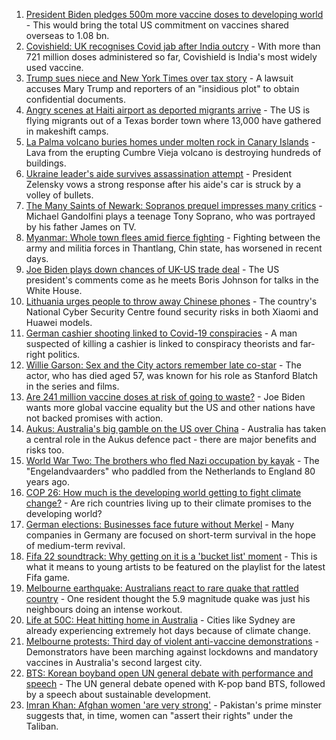 1. [President Biden pledges 500m more vaccine doses to developing world](https://www.bbc.co.uk/news/world-us-canada-58654350?at_medium=RSS&at_campaign=KARANGA) - This would bring the total US commitment on vaccines shared overseas to 1.08 bn.
2. [Covishield: UK recognises Covid jab after India outcry](https://www.bbc.co.uk/news/world-asia-india-58647433?at_medium=RSS&at_campaign=KARANGA) - With more than 721 million doses administered so far, Covishield is India's most widely used vaccine.
3. [Trump sues niece and New York Times over tax story](https://www.bbc.co.uk/news/world-us-canada-58630492?at_medium=RSS&at_campaign=KARANGA) - A lawsuit accuses Mary Trump and reporters of an "insidious plot" to obtain confidential documents.
4. [Angry scenes at Haiti airport as deported migrants arrive](https://www.bbc.co.uk/news/world-latin-america-58650753?at_medium=RSS&at_campaign=KARANGA) - The US is flying migrants out of a Texas border town where 13,000 have gathered in makeshift camps.
5. [La Palma volcano buries homes under molten rock in Canary Islands](https://www.bbc.co.uk/news/world-europe-58653737?at_medium=RSS&at_campaign=KARANGA) - Lava from the erupting Cumbre Vieja volcano is destroying hundreds of buildings.
6. [Ukraine leader's aide survives assassination attempt](https://www.bbc.co.uk/news/world-europe-58649805?at_medium=RSS&at_campaign=KARANGA) - President Zelensky vows a strong response after his aide's car is struck by a volley of bullets.
7. [The Many Saints of Newark: Sopranos prequel impresses many critics](https://www.bbc.co.uk/news/entertainment-arts-58649988?at_medium=RSS&at_campaign=KARANGA) - Michael Gandolfini plays a teenage Tony Soprano, who was portrayed by his father James on TV.
8. [Myanmar: Whole town flees amid fierce fighting](https://www.bbc.co.uk/news/world-asia-58650762?at_medium=RSS&at_campaign=KARANGA) - Fighting between the army and militia forces in Thantlang, Chin state, has worsened in recent days.
9. [Joe Biden plays down chances of UK-US trade deal](https://www.bbc.co.uk/news/uk-politics-58646017?at_medium=RSS&at_campaign=KARANGA) - The US president's comments come as he meets Boris Johnson for talks in the White House.
10. [Lithuania urges people to throw away Chinese phones](https://www.bbc.co.uk/news/technology-58652249?at_medium=RSS&at_campaign=KARANGA) - The country's National Cyber Security Centre found security risks in both Xiaomi and Huawei models.
11. [German cashier shooting linked to Covid-19 conspiracies](https://www.bbc.co.uk/news/world-europe-58635103?at_medium=RSS&at_campaign=KARANGA) - A man suspected of killing a cashier is linked to conspiracy theorists and far-right politics.
12. [Willie Garson: Sex and the City actors remember late co-star](https://www.bbc.co.uk/news/world-us-canada-58647331?at_medium=RSS&at_campaign=KARANGA) - The actor, who has died aged 57, was known for his role as Stanford Blatch in the series and films.
13. [Are 241 million vaccine doses at risk of going to waste?](https://www.bbc.co.uk/news/world-us-canada-58640297?at_medium=RSS&at_campaign=KARANGA) - Joe Biden wants more global vaccine equality but the US and other nations have not backed promises with action.
14. [Aukus: Australia's big gamble on the US over China](https://www.bbc.co.uk/news/world-australia-58635393?at_medium=RSS&at_campaign=KARANGA) - Australia has taken a central role in the Aukus defence pact - there are major benefits and risks too.
15. [World War Two: The brothers who fled Nazi occupation by kayak](https://www.bbc.co.uk/news/uk-england-suffolk-57205877?at_medium=RSS&at_campaign=KARANGA) - The "Engelandvaarders" who paddled from the Netherlands to England 80 years ago.
16. [COP 26: How much is the developing world getting to fight climate change?](https://www.bbc.co.uk/news/57975275?at_medium=RSS&at_campaign=KARANGA) - Are rich countries living up to their climate promises to the developing world?
17. [German elections: Businesses face future without Merkel](https://www.bbc.co.uk/news/58632324?at_medium=RSS&at_campaign=KARANGA) - Many companies in Germany are focused on short-term survival in the hope of medium-term revival.
18. [Fifa 22 soundtrack: Why getting on it is a 'bucket list' moment](https://www.bbc.co.uk/news/newsbeat-58637447?at_medium=RSS&at_campaign=KARANGA) - This is what it means to young artists to be featured on the playlist for the latest Fifa game.
19. [Melbourne earthquake: Australians react to rare quake that rattled country](https://www.bbc.co.uk/news/world-australia-58655306?at_medium=RSS&at_campaign=KARANGA) - One resident thought the 5.9 magnitude quake was just his neighbours doing an intense workout.
20. [Life at 50C: Heat hitting home in Australia](https://www.bbc.co.uk/news/world-australia-58643237?at_medium=RSS&at_campaign=KARANGA) - Cities like Sydney are already experiencing extremely hot days because of climate change.
21. [Melbourne protests: Third day of violent anti-vaccine demonstrations](https://www.bbc.co.uk/news/world-australia-58647483?at_medium=RSS&at_campaign=KARANGA) - Demonstrators have been marching against lockdowns and mandatory vaccines in Australia's second largest city.
22. [BTS: Korean boyband open UN general debate with performance and speech](https://www.bbc.co.uk/news/world-58644982?at_medium=RSS&at_campaign=KARANGA) - The UN general debate opened with K-pop band BTS, followed by a speech about sustainable development.
23. [Imran Khan: Afghan women 'are very strong'](https://www.bbc.co.uk/news/world-asia-58636544?at_medium=RSS&at_campaign=KARANGA) - Pakistan's prime minster suggests that, in time, women can "assert their rights" under the Taliban.
